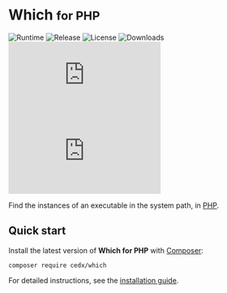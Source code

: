 # Which <small>for PHP</small>
![Runtime](https://badgen.net/packagist/php/cedx/which) ![Release](https://badgen.net/packagist/v/cedx/which) ![License](https://badgen.net/packagist/license/cedx/which) ![Downloads](https://badgen.net/packagist/dt/cedx/which) ![Coverage](https://badgen.net/coveralls/c/github/cedx/which.php) ![Build](https://badgen.net/github/checks/cedx/which.php)

Find the instances of an executable in the system path, in [PHP](https://www.php.net).

## Quick start
Install the latest version of **Which for PHP** with [Composer](https://getcomposer.org):

``` shell
composer require cedx/which
```

For detailed instructions, see the [installation guide](installation.md).
